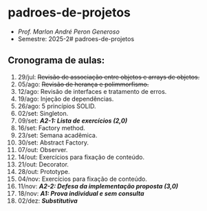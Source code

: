 # padroes-de-projetos
- _Prof. Marlon André Peron Generoso_
- Semestre: 2025-2# padroes-de-projetos

## Cronograma de aulas:
1. 29/jul: ~~Revisão de associação entre objetos e arrays de objetos.~~
4. 05/ago: ~~Revisão de herança e polimmorfismo.~~
5. 12/ago: Revisão de interfaces e tratamento de erros.
6. 19/ago: Injeção de dependências.
7. 26/ago: 5 princípios SOLID.
8. 02/set: Singleton.
9. 09/set: **_A2-1: Lista de exercícios (2,0)_**
10. 16/set: Factory method.
11. 23/set: Semana acadêmica.
12. 30/set: Abstract Factory.
13. 07/out: Observer.
14. 14/out: Exercícios para fixação de conteúdo.
15. 21/out: Decorator.
16. 28/out: Prototype.
17. 04/nov: Exercícios para fixação de conteúdo.
18. 11/nov: **_A2-2: Defesa da implementação proposta (3,0)_**
19. 18/nov: **_A1: Prova individual e sem consulta_**
20. 02/dez: **_Substitutiva_**
